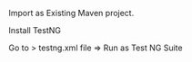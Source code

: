 Import as Existing Maven project.

Install TestNG 

Go to > testng.xml file => Run as Test NG Suite

